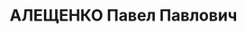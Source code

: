 ---
title: АЛЕЩЕНКО Павел Павлович
description: Род. в 1909 Уроженец и житель Черниговской губ., проживал в Семеновском
  р-не. Обвинение по политическим мотивам. Осужден 01.06.1949 ОСО МГБ СССР к ссылке
  на поселение в Долгомостовский р-он КК. Реабилитирован 21.01.2004 прокуратурой КК.
---